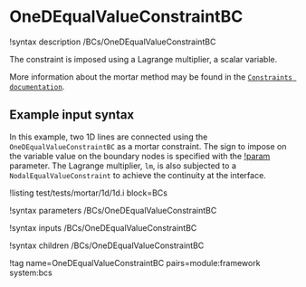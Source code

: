 # OneDEqualValueConstraintBC

!syntax description /BCs/OneDEqualValueConstraintBC

The constraint is imposed using a Lagrange multiplier, a scalar variable.

More information about the mortar method may be found in the
[`Constraints documentation`](syntax/Constraints/index.md).

## Example input syntax

In this example, two 1D lines are connected using the `OneDEqualValueConstraintBC` as a mortar constraint.
The sign to impose on the variable value on the boundary nodes is specified with the [!param](/BCs/OneDEqualValueConstraintBC/vg) parameter.
The Lagrange multiplier, `lm`, is also subjected to a `NodalEqualValueConstraint` to achieve the continuity
at the interface.

!listing test/tests/mortar/1d/1d.i block=BCs

!syntax parameters /BCs/OneDEqualValueConstraintBC

!syntax inputs /BCs/OneDEqualValueConstraintBC

!syntax children /BCs/OneDEqualValueConstraintBC

!tag name=OneDEqualValueConstraintBC pairs=module:framework system:bcs
